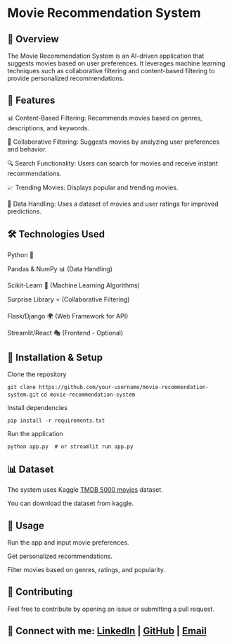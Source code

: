 # Movie Recommendation System

## 📌 Overview

The Movie Recommendation System is an AI-driven application that suggests movies based on user preferences. It leverages machine learning techniques such as collaborative filtering and content-based filtering to provide personalized recommendations.

## 🚀 Features

📊 Content-Based Filtering: Recommends movies based on genres, descriptions, and keywords.

🤝 Collaborative Filtering: Suggests movies by analyzing user preferences and behavior.

🔍 Search Functionality: Users can search for movies and receive instant recommendations.

📈 Trending Movies: Displays popular and trending movies.

💾 Data Handling: Uses a dataset of movies and user ratings for improved predictions.

## 🛠️ Technologies Used

Python 🐍

Pandas & NumPy 📊 (Data Handling)

Scikit-Learn 🤖 (Machine Learning Algorithms)

Surprise Library ⭐ (Collaborative Filtering)

Flask/Django 🌍 (Web Framework for API)

Streamlit/React 🎭 (Frontend - Optional)

## 🔧 Installation & Setup

Clone the repository
  
```git clone https://github.com/your-username/movie-recommendation-system.git```
```cd movie-recommendation-system```

Install dependencies

```pip install -r requirements.txt```

Run the application

```python app.py  # or streamlit run app.py```

## 📊 Dataset

The system uses Kaggle [TMDB 5000 movies](https://www.kaggle.com/datasets/tmdb/tmdb-movie-metadata?resource=download) dataset.

You can download the dataset from kaggle.

## 📌 Usage

Run the app and input movie preferences.

Get personalized recommendations.

Filter movies based on genres, ratings, and popularity.

## 🤝 Contributing

Feel free to contribute by opening an issue or submitting a pull request.

## 🔗 Connect with me: [LinkedIn](https://www.linkedin.com/in/shashank-ghosh-915b14169/) | [GitHub](https://github.com/LUFFY-KIngofCoder) | [Email](shashankghs999@gmail.com)
